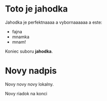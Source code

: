 # Toto je jahodka

Jahodka je perfektnaaaa a vybornaaaaaa a este:

* fajna
* mnamka
* mnam!

Koniec suboru **jahodka**.

# Novy nadpis

Novy novy novy lokalny.

Novy riadok na konci
